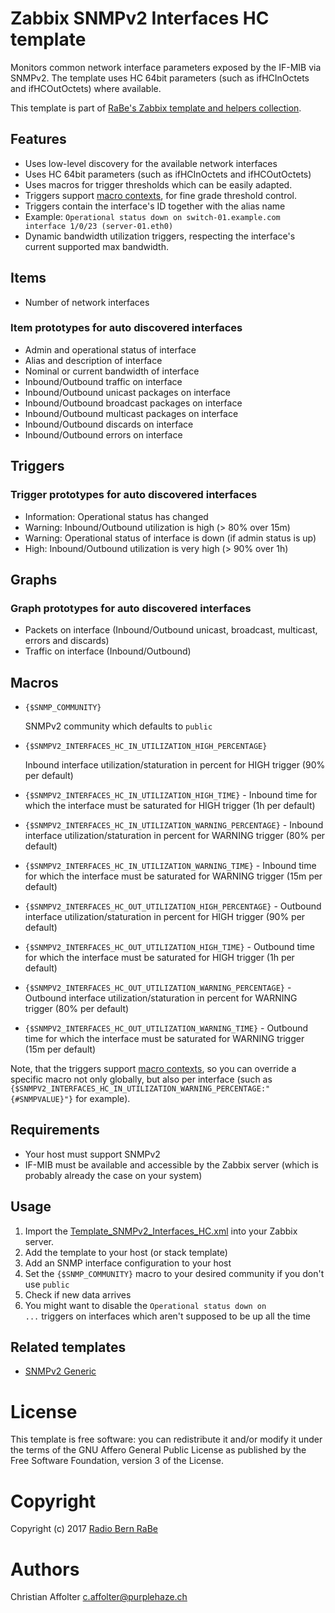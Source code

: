 # Zabbix SNMPv2 Interfaces HC template
Monitors common network interface parameters exposed by the IF-MIB via SNMPv2.
The template uses HC 64bit parameters (such as ifHCInOctets and ifHCOutOctets) where available.

This template is part of [RaBe's Zabbix template and helpers collection](https://github.com/radiorabe/rabe-zabbix).

## Features
* Uses low-level discovery for the available network interfaces
* Uses HC 64bit parameters (such as ifHCInOctets and ifHCOutOctets)
* Uses macros for trigger thresholds which can be easily adapted.
* Triggers support [macro contexts](https://www.zabbix.com/documentation/3.0/manual/config/macros/usermacros#macro_context), for fine grade threshold control.
* Triggers contain the interface's ID together with the alias name
 * Example: <code>Operational status down on switch-01.example.com interface 1/0/23 (server-01.eth0)</code>
* Dynamic bandwidth utilization triggers, respecting the interface's current supported max bandwidth.

## Items
* Number of network interfaces

### Item prototypes for auto discovered interfaces
* Admin and operational status of interface
* Alias and description of interface
* Nominal or current bandwidth of interface
* Inbound/Outbound traffic on interface
* Inbound/Outbound unicast packages on interface
* Inbound/Outbound broadcast packages on interface
* Inbound/Outbound multicast packages on interface
* Inbound/Outbound discards on interface
* Inbound/Outbound errors on interface

## Triggers
### Trigger prototypes for auto discovered interfaces
* Information: Operational status has changed
* Warning: Inbound/Outbound utilization is high (> 80% over 15m)
* Warning: Operational status of interface is down (if admin status is up)
* High: Inbound/Outbound utilization is very high (> 90% over 1h)

## Graphs
### Graph prototypes for auto discovered interfaces
* Packets on interface (Inbound/Outbound unicast, broadcast, multicast, errors and discards)
* Traffic on interface (Inbound/Outbound)

## Macros
* <code>{$SNMP_COMMUNITY}</code>

  SNMPv2 community which defaults to <code>public</code>

* <code>{$SNMPV2_INTERFACES_HC_IN_UTILIZATION_HIGH_PERCENTAGE}</code>

  Inbound interface utilization/staturation in percent for HIGH trigger (90% per default)

* <code>{$SNMPV2_INTERFACES_HC_IN_UTILIZATION_HIGH_TIME}</code> - Inbound time for which the interface must be saturated for HIGH trigger (1h per default)
* <code>{$SNMPV2_INTERFACES_HC_IN_UTILIZATION_WARNING_PERCENTAGE}</code> - Inbound interface utilization/staturation in percent for WARNING trigger (80% per default)
* <code>{$SNMPV2_INTERFACES_HC_IN_UTILIZATION_WARNING_TIME}</code> - Inbound time for which the interface must be saturated for WARNING trigger (15m per default)
* <code>{$SNMPV2_INTERFACES_HC_OUT_UTILIZATION_HIGH_PERCENTAGE}</code> - Outbound interface utilization/staturation in percent for HIGH trigger (90% per default)
* <code>{$SNMPV2_INTERFACES_HC_OUT_UTILIZATION_HIGH_TIME}</code> - Outbound time for which the interface must be saturated for HIGH trigger (1h per default)
* <code>{$SNMPV2_INTERFACES_HC_OUT_UTILIZATION_WARNING_PERCENTAGE}</code> - Outbound interface utilization/staturation in percent for WARNING trigger (80% per default)
* <code>{$SNMPV2_INTERFACES_HC_OUT_UTILIZATION_WARNING_TIME}</code> - Outbound time for which the interface must be saturated for WARNING trigger (15m per default)

Note, that the triggers support [macro contexts](https://www.zabbix.com/documentation/3.0/manual/config/macros/usermacros#macro_context), so you can override a specific macro not only globally, but also per interface (such as <code>{$SNMPV2_INTERFACES_HC_IN_UTILIZATION_WARNING_PERCENTAGE:"{#SNMPVALUE}"}</code> for example).

## Requirements
* Your host must support SNMPv2
* IF-MIB must be available and accessible by the Zabbix server (which is probably already the case on your system)

## Usage
1. Import the [Template_SNMPv2_Interfaces_HC.xml](Template_SNMPv2_Interfaces_HC.xml) into your Zabbix server.
2. Add the template to your host (or stack template)
3. Add an SNMP interface configuration to your host
4. Set the <code>{$SNMP_COMMUNITY}</code> macro to your desired community if you don't use <code>public</code>
5. Check if new data arrives
6. You might want to disable the <code>Operational status down on ...</code> triggers on interfaces which aren't supposed to be up all the time

## Related templates
* [SNMPv2 Generic](../SNMPv2_Generic)

# License
This template is free software: you can redistribute it and/or modify it under
the terms of the GNU Affero General Public License as published by the Free
Software Foundation, version 3 of the License.

# Copyright
Copyright (c) 2017 [Radio Bern RaBe](http://www.rabe.ch)

# Authors
Christian Affolter <c.affolter@purplehaze.ch>
